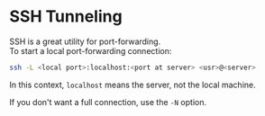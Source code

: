 # SSH Tunneling

SSH is a great utility for port-forwarding.\
To start a local port-forwarding connection:

```bash
ssh -L <local port>:localhost:<port at server> <usr>@<server>
```

In this context, `localhost` means the server, not the local machine.

If you don't want a full connection, use the `-N` option.




